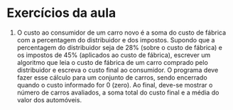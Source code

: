 # Exercícios da aula

1. O custo ao consumidor de um carro novo é a soma do custo de fábrica com a percentagem do distribuidor e dos impostos. Supondo que a percentagem do distribuidor seja de 28% (sobre o  custo de fábrica) e os impostos de 45% (aplicados ao custo de fábrica),  escrever um algoritmo   que leia o custo de fábrica de um carro comprado pelo distribuidor e escreva o custo final ao consumidor. O programa deve fazer esse cálculo para um conjunto de carros, sendo encerrado quando o custo informado for 0 (zero). Ao final, deve-se mostrar o número de carros avaliados, a soma total do custo final e a média do valor dos automóveis.
